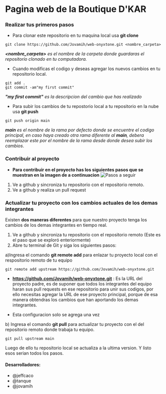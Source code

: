 # Pagina web de la Boutique D'KAR

### Realizar tus primeros pasos
* Para clonar este repositorio en tu maquina local usa **git clone**
 
```
git clone https://github.com/Jovamih/web-onyxtone.git <nombre_carpeta>
```

 ***<nombre_carpeta>** es el nombre de la carpeta donde guardaras el repositorio clonado en tu computadora.*
 
* Cuando modificas el codigo y deseas agregar los nuevos cambios en tu repositorio local.
 
```
git add .
git commit -am"my first commit"
```

 ***"my first commit"** es la descripcion del cambio que has realizado*
 
 * Para subir los cambios de tu repostorio local a tu repositorio en la nube usa **git push**
 
```
git push origin main
```

 ***main** es el nombre de la rama por defecto donde se encuentre el codigo principal, en caso haya creado otra rama diferente al **main**, debera reemplazar este por el nombre de la rama desde donde desea subir los cambios*.
 
 ### Contribuir al proyecto
 
 * **Para contribuir en el proyecto has los siguientes pasos que se muestran en la imagen de a continuacion**
![Pasos a seguir](https://i.ibb.co/3mTRC7v/show-contribute.png)

1)   Ve a github y sincroniza tu repositorio con el repositorio remoto.
2)  Ve a github y realiza un pull request

### Actualizar tu proyecto con los cambios actuales de los demas integrantes

Existen **dos maneras diferentes** para que nuestro proyecto tenga los cambios de los demas integrantes en tiempo real.

1)   Ve a github y sincroniza tu repositorio con el repositorio remoto (Este es el paso que se exploró enteriormente)
2)   Abre tu terminal de Git y siga los siguientes pasos:

a)Ingresa el comando **git remote add** para enlazar tu proyecto local con el respositorio remoto de tu equipo
```
git remote add upstream https://github.com/Jovamih/web-onyxtone.git
```
* **https://github.com/Jovamih/web-onyxtone.git** : Es la URL del proyecto padre, es de suponer que todos los integrantes del equipo haran sus pull requests en ese repositorio para unir sus codigos, por ello necesitas agregar la URL de ese proyecto principal, porque de esa manera obtendras los cambios que han aportando los demas integrantes.

* Esta configuracion solo se agrega una vez

b) Ingresa el comando **git pull** para actualizar tu proyecto con el del repositorio remoto donde trabaja tu equipo.

```
git pull upstream main
```

Luego de ello tu repositorio local se actualiza a la ultima version. Y listo esos serian todos los pasos.

#### Desarrolladores:
* @jeffcaco
* @tanque
* @jovamih

